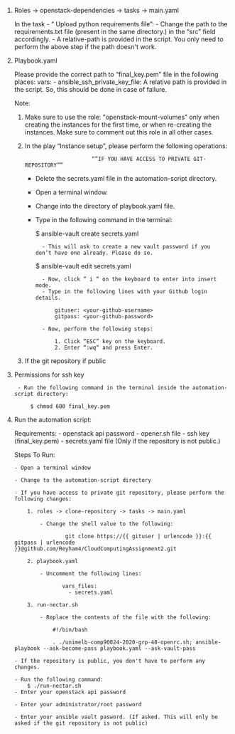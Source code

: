 
1. Roles -> openstack-dependencies -> tasks -> main.yaml
	
	In the task - “ Upload python requirements file”:
		- Change the path to the requirements.txt file (present in the same directory.) in the “src” field accordingly.
		- A relative-path is provided in the script. You only need to perform the above step if the path doesn't work.

2. Playbook.yaml

	Please provide the correct path to “final_key.pem” file in the following places:
		vars:
			-	ansible_ssh_private_key_file: <path-to-ssh-key>
	A relative path is provided in the script. So, this should be done in case of failure.
	
	Note:

	1. Make sure to use the role: "openstack-mount-volumes” only when creating the instances for the first time, or when re-creating the instances. Make sure to comment out this role in all other cases.
	
	2. In the play “Instance setup”, please perform the following operations:

								“”IF YOU HAVE ACCESS TO PRIVATE GIT-REPOSITORY””
	
		- Delete the secrets.yaml file in the automation-script directory.
		- Open a terminal window.
		- Change into the directory of playbook.yaml file.
		- Type in the following command in the terminal:

			$ ansible-vault create secrets.yaml

			 	- This will ask to create a new vault password if you don’t have one already. Please do so.

			$ ansible-vault edit secrets.yaml

				- Now, click “ i “ on the keyboard to enter into insert mode.
				- Type in the following lines with your Github login details.
					
					gituser: <your-github-username>
					gitpass: <your-github-password>

				- Now, perform the following steps:

					1. Click “ESC” key on the keyboard.
					2. Enter “:wq“ and press Enter.

	3. If the git repository if public
  
3. Permissions for ssh key

		- Run the following command in the terminal inside the automation-script directory:

			$ chmod 600 final_key.pem

4.	Run the automation script:
		
	Requirements:
		- openstack api password
		- opener.sh file
		- ssh key (final_key.pem)
		- secrets.yaml file (Only if the repository is not public.)

	Steps To Run:

		- Open a terminal window

		- Change to the automation-script directory

		- If you have access to private git repository, please perform the following changes:

			1. roles -> clone-repository -> tasks -> main.yaml

				- Change the shell value to the following: 

						git clone https://{{ gituser | urlencode }}:{{ gitpass | urlencode }}@github.com/Reyham4/CloudComputingAssignment2.git

			2. playbook.yaml

				- Uncomment the following lines:

					   vars_files:
  					     - secrets.yaml 

			3. run-nectar.sh

				- Replace the contents of the file with the following:
					
					#!/bin/bash

					. ./unimelb-comp90024-2020-grp-48-openrc.sh; ansible-playbook --ask-become-pass playbook.yaml --ask-vault-pass

		- If the repository is public, you don't have to perform any changes.

		- Run the following command:
			$ ./run-nectar.sh
		- Enter your openstack api password

		- Enter your administrator/root password

		- Enter your ansible vault pasword. (If asked. This will only be asked if the git repository is not public)
